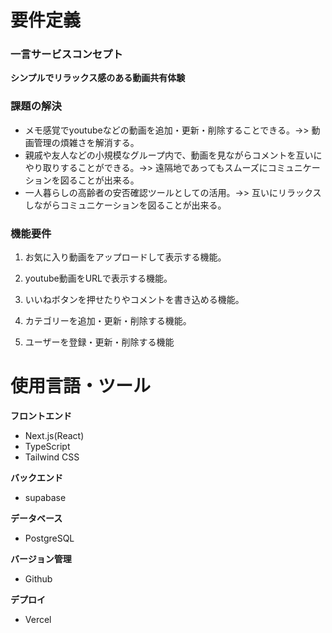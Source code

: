 
# 要件定義
### 一言サービスコンセプト
**シンプルでリラックス感のある動画共有体験**

### 課題の解決
   - メモ感覚でyoutubeなどの動画を追加・更新・削除することできる。->> 動画管理の煩雑さを解消する。
   - 親戚や友人などの小規模なグループ内で、動画を見ながらコメントを互いにやり取りすることができる。->> 遠隔地であってもスムーズにコミュニケーションを図ることが出来る。
   - 一人暮らしの高齢者の安否確認ツールとしての活用。->> 互いにリラックスしながらコミュニケーションを図ることが出来る。

### 機能要件
   1. お気に入り動画をアップロードして表示する機能。

   2. youtube動画をURLで表示する機能。

   3. いいねボタンを押せたりやコメントを書き込める機能。

   4. カテゴリーを追加・更新・削除する機能。

   5. ユーザーを登録・更新・削除する機能

# 使用言語・ツール
**フロントエンド**
- Next.js(React)
- TypeScript
- Tailwind CSS

**バックエンド**
- supabase

**データベース**
- PostgreSQL

**バージョン管理**
- Github

**デプロイ**
- Vercel